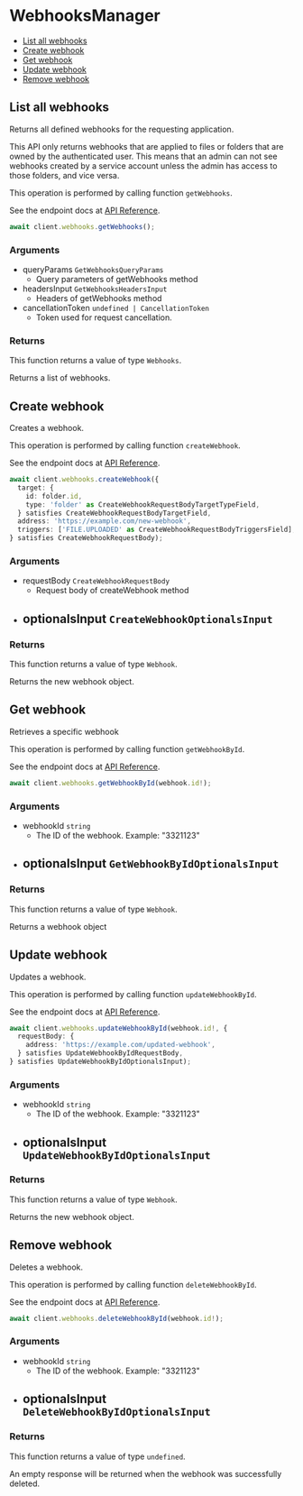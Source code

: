 # WebhooksManager

- [List all webhooks](#list-all-webhooks)
- [Create webhook](#create-webhook)
- [Get webhook](#get-webhook)
- [Update webhook](#update-webhook)
- [Remove webhook](#remove-webhook)

## List all webhooks

Returns all defined webhooks for the requesting application.

This API only returns webhooks that are applied to files or folders that are
owned by the authenticated user. This means that an admin can not see webhooks
created by a service account unless the admin has access to those folders, and
vice versa.

This operation is performed by calling function `getWebhooks`.

See the endpoint docs at
[API Reference](https://developer.box.com/reference/get-webhooks/).

<!-- sample get_webhooks -->

```ts
await client.webhooks.getWebhooks();
```

### Arguments

- queryParams `GetWebhooksQueryParams`
  - Query parameters of getWebhooks method
- headersInput `GetWebhooksHeadersInput`
  - Headers of getWebhooks method
- cancellationToken `undefined | CancellationToken`
  - Token used for request cancellation.

### Returns

This function returns a value of type `Webhooks`.

Returns a list of webhooks.

## Create webhook

Creates a webhook.

This operation is performed by calling function `createWebhook`.

See the endpoint docs at
[API Reference](https://developer.box.com/reference/post-webhooks/).

<!-- sample post_webhooks -->

```ts
await client.webhooks.createWebhook({
  target: {
    id: folder.id,
    type: 'folder' as CreateWebhookRequestBodyTargetTypeField,
  } satisfies CreateWebhookRequestBodyTargetField,
  address: 'https://example.com/new-webhook',
  triggers: ['FILE.UPLOADED' as CreateWebhookRequestBodyTriggersField],
} satisfies CreateWebhookRequestBody);
```

### Arguments

- requestBody `CreateWebhookRequestBody`
  - Request body of createWebhook method
- optionalsInput `CreateWebhookOptionalsInput`
  -

### Returns

This function returns a value of type `Webhook`.

Returns the new webhook object.

## Get webhook

Retrieves a specific webhook

This operation is performed by calling function `getWebhookById`.

See the endpoint docs at
[API Reference](https://developer.box.com/reference/get-webhooks-id/).

<!-- sample get_webhooks_id -->

```ts
await client.webhooks.getWebhookById(webhook.id!);
```

### Arguments

- webhookId `string`
  - The ID of the webhook. Example: "3321123"
- optionalsInput `GetWebhookByIdOptionalsInput`
  -

### Returns

This function returns a value of type `Webhook`.

Returns a webhook object

## Update webhook

Updates a webhook.

This operation is performed by calling function `updateWebhookById`.

See the endpoint docs at
[API Reference](https://developer.box.com/reference/put-webhooks-id/).

<!-- sample put_webhooks_id -->

```ts
await client.webhooks.updateWebhookById(webhook.id!, {
  requestBody: {
    address: 'https://example.com/updated-webhook',
  } satisfies UpdateWebhookByIdRequestBody,
} satisfies UpdateWebhookByIdOptionalsInput);
```

### Arguments

- webhookId `string`
  - The ID of the webhook. Example: "3321123"
- optionalsInput `UpdateWebhookByIdOptionalsInput`
  -

### Returns

This function returns a value of type `Webhook`.

Returns the new webhook object.

## Remove webhook

Deletes a webhook.

This operation is performed by calling function `deleteWebhookById`.

See the endpoint docs at
[API Reference](https://developer.box.com/reference/delete-webhooks-id/).

<!-- sample delete_webhooks_id -->

```ts
await client.webhooks.deleteWebhookById(webhook.id!);
```

### Arguments

- webhookId `string`
  - The ID of the webhook. Example: "3321123"
- optionalsInput `DeleteWebhookByIdOptionalsInput`
  -

### Returns

This function returns a value of type `undefined`.

An empty response will be returned when the webhook
was successfully deleted.
